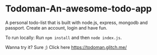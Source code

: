 # Todoman-An-awesome-todo-app

A personal todo-list that is built with node.js, express, mongodb and passport.
Create an account, login and have fun.

To run locally:
Run `npm install` and then `node index.js`.

Wanna try it? Sure ;) Click here https://todoman.glitch.me/

